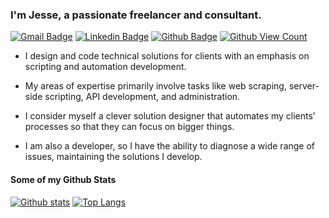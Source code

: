 ### I'm Jesse, a passionate freelancer and consultant.
[![Gmail Badge](https://img.shields.io/badge/-jesse@jrussell.io-c14438?style=flat&logo=Gmail&logoColor=white&link=mailto:jesse@jrussell.io)](mailto:jesse@jrussell.io)
[![Linkedin Badge](https://img.shields.io/badge/-jrussellfreelance-0072b1?style=flat&logo=Linkedin&logoColor=white&link=https://www.linkedin.com/in/jrussellfreelance/)](https://www.linkedin.com/in/jrussellfreelance/)
[![Github Badge](https://img.shields.io/badge/-jrussellfreelance-grey?style=flat&logo=github&logoColor=white&link=https://github.com/jrussellfreelance/)](https://www.github.com/jrussellfreelance/)
[![Github View Count](https://komarev.com/ghpvc/?username=jrussellfreelance)](https://github.com/antonkomarev/github-profile-views-counter)

- I design and code technical solutions for clients with an emphasis on scripting and automation development.

- My areas of expertise primarily involve tasks like web scraping, server-side scripting, API development, and administration.

- I consider myself a clever solution designer that automates my clients’ processes so that they can focus on bigger things.

- I am also a developer, so I have the ability to diagnose a wide range of issues, maintaining the solutions I develop.</p>

#### Some of my Github Stats
[![Github stats](https://github-readme-stats.vercel.app/api?username=jrussellfreelance&show_icons=true&include_all_commits=true&theme=dracula)](https://github.com/jrussellfreelance/github-readme-stats)
[![Top Langs](https://github-readme-stats.vercel.app/api/top-langs/?username=jrussellfreelance&layout=compact&theme=dracula)](https://github.com/jrussellfreelance/github-readme-stats)
